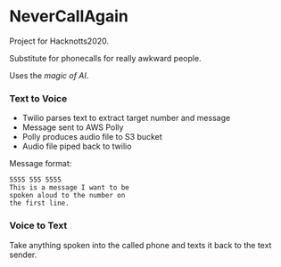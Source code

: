 # NeverCallAgain

Project for Hacknotts2020.

Substitute for phonecalls for really awkward people.

Uses the _magic of AI_.

### Text to Voice

- Twilio parses text to extract target number and message
- Message sent to AWS Polly
- Polly produces audio file to S3 bucket
- Audio file piped back to twilio

Message format:

```
5555 555 5555
This is a message I want to be
spoken aloud to the number on
the first line.
```

### Voice to Text

Take anything spoken into the called phone and texts it back to the text sender.

